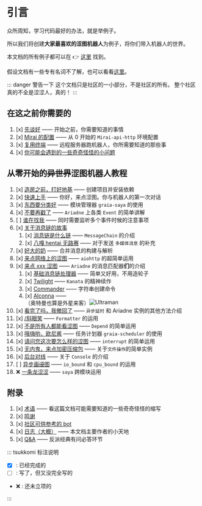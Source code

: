 # 引言

众所周知，学习代码最好的办法，就是举例子。

所以我们将创建**大家最喜欢的涩图机器人**为例子，将你们带入机器人的世界。

本文档的所有例子都可以在 :point_right: [这里](https://github.com/GraiaCommunity/EroEroBot) 找到。

假设文档有一些专有名词不了解，也可以看看[这里](/appendix/terms)。

::: danger 警告一下
这个文档只是社区的一小部分，不是社区的所有。
整个社区真的不全是涩涩人，真的！
:::

## 在这之前你需要的

1. [x] [先谈好](./QA) —— 开始之前，你需要知道的事情
2. [x] [Mirai 的配置](./install_mirai) —— 从 0 开始的 `Mirai-api-http` 环境配置
3. [x] [复用终端](./terminal_multiplexer) —— 远程服务器跑机器人，你所需要知道的那些事
4. [x] [你可能会遇到的一些奇奇怪怪的小问题](./troubleshooting)

## 从零开始的~~异世界~~涩图机器人教程

1. [x] [造房之前，打好地基](../guide/create_env) —— 创建项目并安装依赖
2. [x] [快速上手](../guide/hello_ero) —— 你好，来点涩图。你与机器人的第一次对话
3. [x] [东西要分类好](../guide/saya) —— 模块管理器 `graia-saya` 的使用
4. [x] [不要再戳了](../guide/other_event) —— `Ariadne` 上各类 `Event` 的简单讲解
5. [ ] [谁在找我](../guide/multi_events) —— 同时需要监听多个事件时候的注意事项
6. [x] [关于消息链的故事](../guide/message_chain)
   1. [x] [消息链是什么链](../guide/message_chain) —— `MessageChain` 的介绍
   2. [x] [八嘎 hentai 无路赛](../guide/multimedia_message) —— 对于发送 `多媒体消息` 的补充
7. [x] [好大的奶](../guide/forward_message) —— 合并消息的构建与解析
8. [x] [来点网络上的涩图](../guide/image_from_internet) —— `aiohttp` 的超简单运用
9. [x] [来点 xxx 涩图](../guide/message_parser/) —— `Ariadne` 的消息匹配器**们**的介绍
   1. [x] [基础消息链处理器](../guide/message_parser/base_parser) —— 简单又好用，不用造轮子
   2. [x] [Twilight](../guide/message_parser/twilight) —— `Kanata` 的精神续作
   3. [x] [Commander](../guide/message_parser/commander) —— 字符串创建命令
   4. [x] [Alconna](../guide/message_parser/alconna) —— <MoreInfo words="外  星  来  客"><div style="background: var(--vp-c-bg);border:3px solid var(--vp-c-brand)">（奥特曼也算是外星来客）<img src="/images/alien.webp" alt="Ultraman" style="vertical-align:top"/></div></MoreInfo>
10. [x] [看完了吗，我撤回了](../guide/recall_message) —— `异步延时` 和 Ariadne 实例的其他方法介绍
11. [x] [/斜眼笑](../guide/formatter) —— `Formatter` 的运用
12. [x] [不是所有人都能看涩图](../guide/depend) —— `Depend` 的简单运用
13. [x] [哦嗨哟，欧尼酱](../guide/scheduler) —— 任务计划器 `graia-scheduler` 的使用
14. [x] [请问您这次要怎么样的涩图](../guide/interrupt_control) —— `interrupt` 的简单运用
15. [x] [无内鬼，来点加密压缩包](../guide/file_operation) —— 关于`文件操作`的简单实例
16. [x] [后台对线](../guide/console) —— 关于 `Console` 的介绍
17. [ ] [异步画~~涩~~图](../guide/async_exec) —— `io_bound` 和 `cpu_bound` 的运用
18. :x: [一条龙涩涩](#从零开始的异世界涩图机器人教程) —— `saya` 跨模块运用

## 附录

1. [x] [术语](../appendix/terms) —— 看这篇文档可能需要知道的一些奇奇怪怪的缩写
2. [x] [鸣谢](../appendix/credit)
3. [x] [社区可供参考的 bot](../appendix/awesome_bot)
4. [x] [日志（大概）](../appendix/inside_story) —— 本文档主要作者的小天地
5. [x] [Q&A](../appendix/QA) —— 反派经典有问必答环节

::: tsukkomi 标注说明

- [x] : 已经完成的
- [ ] : 写了，但又没完全写的
- :x: : 还未立项的

:::
